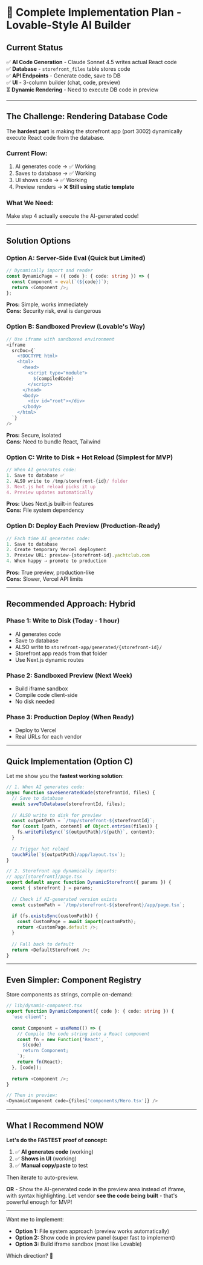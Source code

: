 # 🎯 Complete Implementation Plan - Lovable-Style AI Builder

## Current Status

✅ **AI Code Generation** - Claude Sonnet 4.5 writes actual React code  
✅ **Database** - `storefront_files` table stores code  
✅ **API Endpoints** - Generate code, save to DB  
✅ **UI** - 3-column builder (chat, code, preview)  
⏳ **Dynamic Rendering** - Need to execute DB code in preview  

---

## The Challenge: Rendering Database Code

The **hardest part** is making the storefront app (port 3002) dynamically execute React code from the database.

### Current Flow:
1. AI generates code → ✅ Working
2. Saves to database → ✅ Working
3. UI shows code → ✅ Working
4. Preview renders → ❌ **Still using static template**

### What We Need:
Make step 4 actually execute the AI-generated code!

---

## Solution Options

### Option A: Server-Side Eval (Quick but Limited)
```typescript
// Dynamically import and render
const DynamicPage = ({ code }: { code: string }) => {
  const Component = eval(`(${code})`);
  return <Component />;
};
```

**Pros:** Simple, works immediately  
**Cons:** Security risk, eval is dangerous  

### Option B: Sandboxed Preview (Lovable's Way)
```typescript
// Use iframe with sandboxed environment
<iframe 
  srcDoc={`
    <!DOCTYPE html>
    <html>
      <head>
        <script type="module">
          ${compiledCode}
        </script>
      </head>
      <body>
        <div id="root"></div>
      </body>
    </html>
  `}
/>
```

**Pros:** Secure, isolated  
**Cons:** Need to bundle React, Tailwind  

### Option C: Write to Disk + Hot Reload (Simplest for MVP)
```typescript
// When AI generates code:
1. Save to database ✅
2. ALSO write to /tmp/storefront-{id}/ folder
3. Next.js hot reload picks it up
4. Preview updates automatically
```

**Pros:** Uses Next.js built-in features  
**Cons:** File system dependency  

### Option D: Deploy Each Preview (Production-Ready)
```typescript
// Each time AI generates code:
1. Save to database
2. Create temporary Vercel deployment
3. Preview URL: preview-{storefront-id}.yachtclub.com
4. When happy → promote to production
```

**Pros:** True preview, production-like  
**Cons:** Slower, Vercel API limits  

---

## Recommended Approach: Hybrid

### Phase 1: **Write to Disk** (Today - 1 hour)
- AI generates code
- Save to database
- ALSO write to `storefront-app/generated/{storefront-id}/`
- Storefront app reads from that folder
- Use Next.js dynamic routes

### Phase 2: **Sandboxed Preview** (Next Week)
- Build iframe sandbox
- Compile code client-side
- No disk needed

### Phase 3: **Production Deploy** (When Ready)
- Deploy to Vercel
- Real URLs for each vendor

---

## Quick Implementation (Option C)

Let me show you the **fastest working solution**:

```typescript
// 1. When AI generates code:
async function saveGeneratedCode(storefrontId, files) {
  // Save to database
  await saveToDatabase(storefrontId, files);
  
  // ALSO write to disk for preview
  const outputPath = `/tmp/storefront-${storefrontId}`;
  for (const [path, content] of Object.entries(files)) {
    fs.writeFileSync(`${outputPath}/${path}`, content);
  }
  
  // Trigger hot reload
  touchFile(`${outputPath}/app/layout.tsx`);
}

// 2. Storefront app dynamically imports:
// app/[storefront]/page.tsx
export default async function DynamicStorefront({ params }) {
  const { storefront } = params;
  
  // Check if AI-generated version exists
  const customPath = `/tmp/storefront-${storefront}/app/page.tsx`;
  
  if (fs.existsSync(customPath)) {
    const CustomPage = await import(customPath);
    return <CustomPage.default />;
  }
  
  // Fall back to default
  return <DefaultStorefront />;
}
```

---

## Even Simpler: Component Registry

Store components as strings, compile on-demand:

```typescript
// lib/dynamic-component.tsx
export function DynamicComponent({ code }: { code: string }) {
  'use client';
  
  const Component = useMemo(() => {
    // Compile the code string into a React component
    const fn = new Function('React', `
      ${code}
      return Component;
    `);
    return fn(React);
  }, [code]);
  
  return <Component />;
}

// Then in preview:
<DynamicComponent code={files['components/Hero.tsx']} />
```

---

## What I Recommend NOW

**Let's do the FASTEST proof of concept:**

1. ✅ **AI generates code** (working)
2. ✅ **Shows in UI** (working)
3. ✅ **Manual copy/paste** to test

Then iterate to auto-preview.

**OR** - Show the AI-generated code in the preview area instead of iframe, with syntax highlighting. Let vendor **see the code being built** - that's powerful enough for MVP!

---

Want me to implement:
- **Option 1:** File system approach (preview works automatically)
- **Option 2:** Show code in preview panel (super fast to implement)
- **Option 3:** Build iframe sandbox (most like Lovable)

Which direction? 🎯

